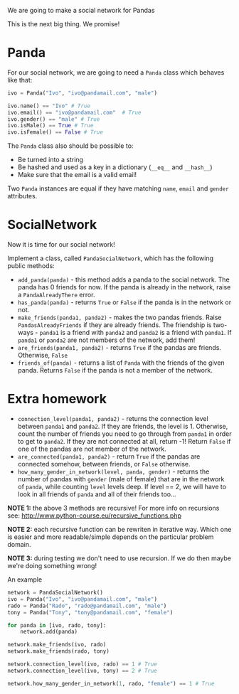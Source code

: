 We are going to make a social network for Pandas

This is the next big thing. We promise!

# Panda

For our social network, we are going to need a `Panda` class which behaves like that:

```python
ivo = Panda("Ivo", "ivo@pandamail.com", "male")

ivo.name() == "Ivo" # True
ivo.email() == "ivo@pandamail.com"  # True
ivo.gender() == "male" # True
ivo.isMale() == True # True
ivo.isFemale() == False # True
```

The `Panda` class also should be possible to:

* Be turned into a string
* Be hashed and used as a key in a dictionary (`__eq__` and `__hash__`)
* Make sure that the email is a valid email!

Two `Panda` instances are equal if they have matching `name`, `email` and `gender` attributes.

# SocialNetwork

Now it is time for our social network!

Implement a class, called `PandaSocialNetwork`, which has the following public methods:

* `add_panda(panda)` - this method adds a panda to the social network. The panda has 0 friends for now.
If the panda is already in the network, raise a `PandaAlreadyThere` error.
* `has_panda(panda)` - returns `True` or `False` if the panda is in the network or not.
* `make_friends(panda1, panda2)` - makes the two pandas friends. Raise `PandasAlreadyFriends` if they are already friends.
The friendship is two-ways - `panda1` is a friend with `panda2` and `panda2` is a friend with `panda1`.
If `panda1` or `panda2` are not members of the network, add them!
* `are_friends(panda1, panda2)` - returns `True` if the pandas are friends. Otherwise, `False`
* `friends_of(panda)` - returns a list of `Panda` with the friends of the given panda.
Returns `False` if the panda is not a member of the network.

# Extra homework

* `connection_level(panda1, panda2)` - returns the connection level between `panda1` and `panda2`.
   If they are friends, the level is 1. Otherwise, count the number of friends you need to go
  through from `panda1` in order to get to `panda2`.
  If they are not connected at all, return -1!
  Return `False` if one of the pandas are not member of the network.
* `are_connected(panda1, panda2)` - return `True` if the pandas are connected somehow, between friends, or `False` otherwise.
* `how_many_gender_in_network(level, panda, gender)` - returns the number of pandas with `gender` (male of female) that
  are in the network of `panda`, while counting `level` levels deep.
  If level == 2, we will have to look in all friends of `panda` and all of their friends too...

**NOTE 1:** the above 3 methods are recursive! For more info on recursions see:
http://www.python-course.eu/recursive_functions.php

**NOTE 2:** each recursive function can be rewriten in iterative way. Which one is easier and
more readable/simple depends on the particular problem domain. 

**NOTE 3:** during testing we don't need to use recursion. If we do then maybe we're
doing something wrong!

An example

```python
network = PandaSocialNetwork()
ivo = Panda("Ivo", "ivo@pandamail.com", "male")
rado = Panda("Rado", "rado@pandamail.com", "male")
tony = Panda("Tony", "tony@pandamail.com", "female")

for panda in [ivo, rado, tony]:
    network.add(panda)

network.make_friends(ivo, rado)
network.make_friends(rado, tony)

network.connection_level(ivo, rado) == 1 # True
network.connection_level(ivo, tony) == 2 # True

network.how_many_gender_in_network(1, rado, "female") == 1 # True
```
